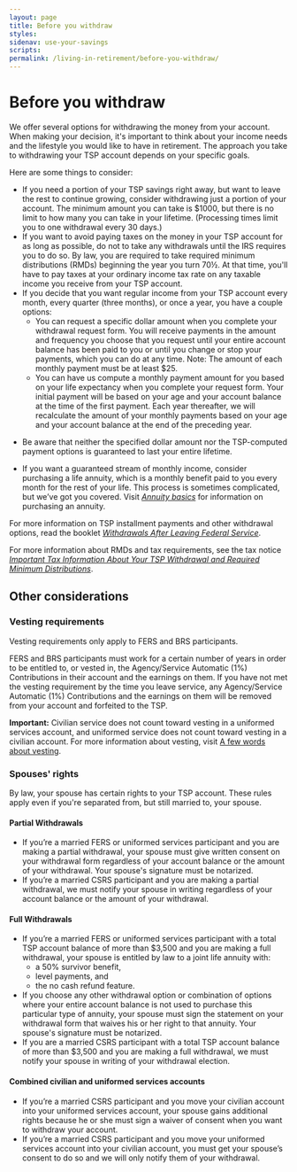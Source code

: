 ```yaml
---
layout: page
title: Before you withdraw
styles:
sidenav: use-your-savings
scripts:
permalink: /living-in-retirement/before-you-withdraw/
---
```


# Before you withdraw


We offer several options for withdrawing the money from your account. When making your decision, it's important to think about your income needs and the lifestyle you would like to have in retirement. The approach you take to withdrawing your TSP account depends on your specific goals.

Here are some things to consider:

+ If you need a portion of your TSP savings right away, but want to leave the rest to continue growing, consider withdrawing just a portion of your account. The minimum amount you can take is $1000, but there is no limit to how many you can take in your lifetime. (Processing times limit you to one withdrawal every 30 days.)
+ If you want to avoid paying taxes on the money in your TSP account for as long as possible, do not to take any withdrawals until the IRS requires you to do so. By law, you are required to take required minimum distributions (RMDs) beginning the year you turn 70½. At that time, you'll have to pay taxes at your ordinary income tax rate on any taxable income you receive from your TSP account.  
+ If you decide that you want regular income from your TSP account every month, every quarter (three months), or once a year, you have a couple options:
  * You can request a specific dollar amount when you complete your withdrawal request form. You will receive payments in the amount and frequency you choose that you request until your entire account balance has been paid to you or until you change or stop your payments, which you can do at any time. Note: The amount of each monthly payment must be at least $25.
  * You can have us compute a monthly payment amount for you based on your life expectancy when you complete your request form. Your initial payment will be based on your age and your account balance at the time of the first payment. Each year thereafter, we will recalculate the amount of your monthly payments based on your age and your account balance at the end of the preceding year.
* Be aware that neither the specified dollar amount nor the TSP-computed payment options is guaranteed to last your entire lifetime.
+ If you want a guaranteed stream of monthly income, consider purchasing a life annuity, which is a monthly benefit paid to you every month for the rest of your life. This process is sometimes complicated, but we’ve got you covered. Visit [*Annuity basics*](#) for information on purchasing an annuity.

For more information on TSP installment payments and other withdrawal options, read the booklet [*Withdrawals After Leaving Federal Service*](/publications/tspbk02.pdf).

For more information about RMDs and tax requirements, see the tax notice [*Important Tax Information About Your TSP Withdrawal and Required Minimum Distributions*](/publications/tsp-775.pdf).

## Other considerations

### Vesting requirements

Vesting requirements only apply to FERS and BRS participants.

FERS and BRS participants must work for a certain number of years in order to be entitled to, or vested in, the Agency/Service Automatic (1%) Contributions in their account and the earnings on them.
If you have not met the vesting requirement by the time you leave service, any Agency/Service Automatic (1%) Contributions and the earnings on them will be removed from your account and forfeited to the TSP.

**Important:** Civilian service does not count toward vesting in a uniformed services account, and uniformed service does not count toward vesting in a civilian account.
For more information about vesting, visit [A few words about vesting](#).

### Spouses' rights

By law, your spouse has certain rights to your TSP account. These rules apply even if you're separated from, but still married to, your spouse.

#### Partial Withdrawals
+ If you’re a married FERS or uniformed services participant and you are making a partial withdrawal, your spouse must give written consent on your withdrawal form regardless of your account balance or the amount of your withdrawal. Your spouse's signature must be notarized.
+ If you’re a married CSRS participant and you are making a partial withdrawal, we must notify your spouse in writing regardless of your account balance or the amount of your withdrawal.

#### Full Withdrawals
+ If you’re a married FERS or uniformed services participant with a total TSP account balance of more than $3,500 and you are making a full withdrawal, your spouse is entitled by law to a joint life annuity with:
  - a 50% survivor benefit,
  - level payments, and
  - the no cash refund feature.
+ If you choose any other withdrawal option or combination of options where your entire account balance is not used to purchase this particular type of annuity, your spouse must sign the statement on your withdrawal form that waives his or her right to that annuity. Your spouse's signature must be notarized.
+ If you are a married CSRS participant with a total TSP account balance of more than $3,500 and you are making a full withdrawal, we must notify your spouse in writing of your withdrawal election.

#### Combined civilian and uniformed services accounts
+ If you’re a married CSRS participant and you move your civilian account into your uniformed services account, your spouse gains additional rights because he or she must sign a waiver of consent when you want to withdraw your account.
+ If you’re a married CSRS participant and you move your uniformed services account into your civilian account, you must get your spouse’s consent to do so and we will only notify them of your withdrawal.
